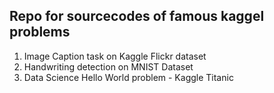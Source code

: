 ## Repo for sourcecodes of famous kaggel problems
1. Image Caption task on Kaggle Flickr dataset
2. Handwriting detection on MNIST Dataset
3. Data Science Hello World problem - Kaggle Titanic